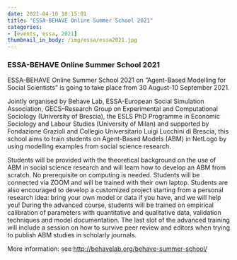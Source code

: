 ```yaml
---
date: 2021-04-10 18:15:01
title: "ESSA-BEHAVE Online Summer School 2021"
categories:
- [events, essa, 2021]
thumbnail_in_body: /img/essa/essa2021.jpg
---
```


<h3 class="_excerpt_ignore">ESSA-BEHAVE Online Summer School 2021</h3>

ESSA-BEHAVE Online Summer School 2021 on “Agent-Based Modelling for Social Scientists” is going to take place from 30 August-10 September 2021.

Jointly organised by Behave Lab, ESSA-European Social Simulation Association, GECS–Research Group on Experimental and Computational Sociology (University of Brescia), the ESLS PhD Programme in Economic Sociology and Labour Studies (University of Milan) and supported by Fondazione Grazioli and Collegio Universitario Luigi Lucchini di Brescia, this school aims to train students on Agent-Based Models (ABM) in NetLogo by using modelling examples from social science research.

Students will be provided with the theoretical background on the use of ABM in social science research and will learn how to develop an ABM from scratch. No prerequisite on computing is needed. Students will be connected via ZOOM and will be trained with their own laptop. Students are also encouraged to develop a customized project starting from a personal research idea: bring your own model or data if you have, and we will help you! During the advanced course, students will be trained on empirical calibration of parameters with quantitative and qualitative data, validation techniques and model documentation. The last slot of the advanced training will include a session on how to survive peer review and editors when trying to publish ABM studies in scholarly journals.

More information: see http://behavelab.org/behave-summer-school/